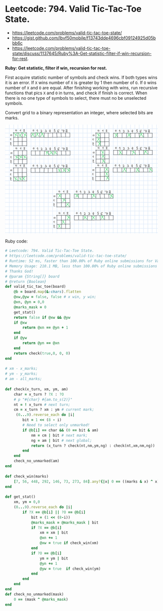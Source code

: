# Leetcode: 794. Valid Tic-Tac-Toe State.

- https://leetcode.com/problems/valid-tic-tac-toe-state/
- https://gist.github.com/lbvf50mobile/f13743dde4696cbf09124925d05bbb6c
- https://leetcode.com/problems/valid-tic-tac-toe-state/discuss/1137645/Ruby%3A-Get-statistic-filter-if-win-recursion-for-rest.

**Ruby: Get statistic, filter if win, recursion for rest.**

First acquire statistic number of symbols and check wins. If both types wins it is an error. If `X` wins number of `X` is greater by 1 then number of `O`. If `O` wins number of `X` and `O` are equal. After finishing working with wins, run recursive functions that pics `X` and `O` in turns, and check if finish is correct. When there is no one type of symbols to select, there must no be unselected symbols.   

Convert grid to a binary representation an integer, where selected bits are marks.   

![Converting grid to bites.](xo.png)


Ruby code:
```Ruby
# Leetcode: 794. Valid Tic-Tac-Toe State.
# https://leetcode.com/problems/valid-tic-tac-toe-state/
# Runtime: 52 ms, faster than 100.00% of Ruby online submissions for Valid Tic-Tac-Toe State.
# Memory Usage: 210.1 MB, less than 100.00% of Ruby online submissions for Valid Tic-Tac-Toe State.
# Thanks God!
# @param {String[]} board
# @return {Boolean}
def valid_tic_tac_toe(board)
    @b = board.map(&:chars).flatten
    @xw,@yw = false, false # x win, y win;
    @xn, @yn = 0,0
    @marks_mask = 0
    get_stat()
    return false if @xw && @yw
    if @xw
        return @xn == @yn + 1
    end
    if @yw
        return @yn == @xn
    end
    return check(true,0, 0, 0)
end

# xm - x_marks;
# ym - y_marks;
# am - all_marks;

def check(x_turn, xm, ym, am)
    char = x_turn ? ?X : ?O
    # p "#{char} #{am.to_s(2)}"
    nt = ! x_turn # next turn;
    cm = x_turn ? xm : ym # current mark;
     (0...9).reverse_each do |i|
        bit = 1 << (8 - i)
        # Need to select only unmarked!
        if @b[i] == char && (0 == bit & am)
            nm = cm | bit # next mark;
            ng = am | bit # next global;
            return (x_turn ? check(nt,nm,ym,ng) : check(nt,xm,nm,ng))
        end
    end
    check_no_unmarked(am)
end

def check_win(marks)
    [7, 56, 448, 292, 146, 73, 273, 84].any?{|x| 0 == ((marks & x) ^ x)}
end

def get_stat()
    xm, ym = 0,0
    (0...9).reverse_each do |i|
        if ?X == @b[i] || ?O == @b[i]
            bit = (1 << (8-i))
            @marks_mask = @marks_mask | bit
            if ?X == @b[i]
                xm = xm | bit 
                @xn += 1 
                @xw = true if check_win(xm)
            end
            if ?O == @b[i]
                ym = ym | bit
                @yn += 1
                @yw = true  if check_win(ym)
            end
        end
    end
end
def check_no_unmarked(mask)
    0 == (mask ^ @marks_mask)
end

```